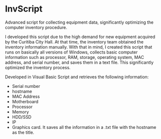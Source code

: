 # InvScript
Advanced script for collecting equipment data, significantly optimizing the computer inventory procedure.  


I developed this script due to the high demand for new equipment acquired by the Curitiba City Hall. At that time, the inventory team obtained the inventory information manually. With that in mind, I created this script that runs on basically all versions of Windows, collects basic computer information such as processor, RAM, storage, operating system, MAC address, and serial number, and saves them in a text file. This significantly optimized the inventory process.

Developed in Visual Basic Script and retrieves the following information: 
- Serial number
- hostname
- MAC Address
- Motherboard
- Processor
- Memory
- HDD/SSD
- IP
- Graphics card.
It saves all the information in a .txt file with the hostname as the title.
